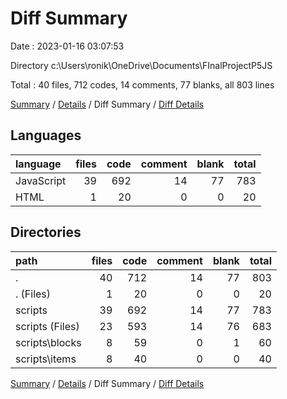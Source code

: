 # Diff Summary

Date : 2023-01-16 03:07:53

Directory c:\\Users\\ronik\\OneDrive\\Documents\\FInalProjectP5JS

Total : 40 files,  712 codes, 14 comments, 77 blanks, all 803 lines

[Summary](results.md) / [Details](details.md) / Diff Summary / [Diff Details](diff-details.md)

## Languages
| language | files | code | comment | blank | total |
| :--- | ---: | ---: | ---: | ---: | ---: |
| JavaScript | 39 | 692 | 14 | 77 | 783 |
| HTML | 1 | 20 | 0 | 0 | 20 |

## Directories
| path | files | code | comment | blank | total |
| :--- | ---: | ---: | ---: | ---: | ---: |
| . | 40 | 712 | 14 | 77 | 803 |
| . (Files) | 1 | 20 | 0 | 0 | 20 |
| scripts | 39 | 692 | 14 | 77 | 783 |
| scripts (Files) | 23 | 593 | 14 | 76 | 683 |
| scripts\\blocks | 8 | 59 | 0 | 1 | 60 |
| scripts\\items | 8 | 40 | 0 | 0 | 40 |

[Summary](results.md) / [Details](details.md) / Diff Summary / [Diff Details](diff-details.md)